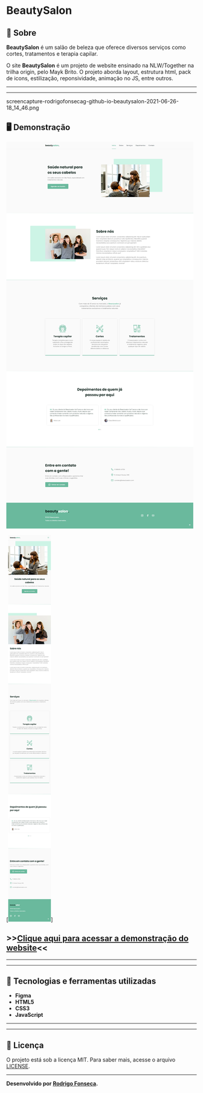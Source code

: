 # BeautySalon



## 📝 Sobre

**BeautySalon** é um salão de beleza que oferece diversos serviços como cortes, tratamentos e terapia capilar.
  
O site **BeautySalon** é um projeto de website ensinado na NLW/Together na trilha origin, pelo Mayk Brito. O projeto aborda layout, estrutura html, pack de icons, estilização, reponsividade, animação no JS, entre outros.

---------
---------
screencapture-rodrigofonsecag-github-io-beautysalon-2021-06-26-18_14_46.png

## 🖥️ Demonstração
[![BeautySalon](screencapture-rodrigofonsecag-github-io-beautysalon-2021-06-26-18_09_12.png "Clique para acessar o projeto")](https://rodrigofonsecag.github.io/beautysalon/ "Clique para acessar o projeto")  

[![BeautySalon](screencapture-rodrigofonsecag-github-io-beautysalon-2021-06-26-18_14_46.png "Clique para acessar o projeto")]

## >>**[Clique aqui para acessar a demonstração do website](https://rodrigofonsecag.github.io/beautysalon/)**<<


----------
----------



## 🚀 Tecnologias e ferramentas utilizadas

- **Figma**
- **HTML5**
- **CSS3**
- **JavaScript**

----
----

## 📝 Licença

O projeto está sob a licença MIT. Para saber mais, acesse o arquivo [LICENSE](https://github.com/RodrigoFonsecaG/bikcraft/blob/main/LICENSE).

---

**Desenvolvido por [Rodrigo Fonseca](https://github.com/RodrigoFonsecaG/).**
